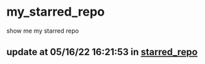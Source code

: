 # my_starred_repo
show me my starred repo

update at 05/16/22 16:21:53 in [starred_repo](./index.html)
---

